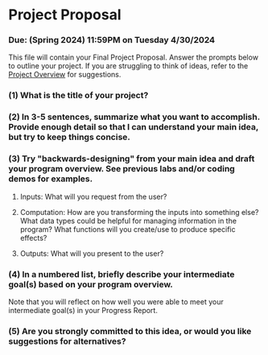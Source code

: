 # Project Proposal
### Due: (Spring 2024) 11:59PM on Tuesday 4/30/2024

This file will contain your Final Project Proposal. Answer the prompts below to outline your project. If you are struggling to think of ideas, refer to the [Project Overview](https://cs.oberlin.edu/~cs150/final-project/part-1/) for suggestions.

### (1) What is the title of your project?


### (2) In 3-5 sentences, summarize what you want to accomplish. Provide enough detail so that I can understand your main idea, but try to keep things concise.


### (3) Try "backwards-designing" from your main idea and draft your program overview. See previous labs and/or coding demos for examples.
1. Inputs: What will you request from the user?

2. Computation: How are you transforming the inputs into something else? What data types could be helpful for managing information in the program? What functions will you create/use to produce specific effects?

3. Outputs: What will you present to the user?


### (4) In a numbered list, briefly describe your intermediate goal(s) based on your program overview.
Note that you will reflect on how well you were able to meet your intermediate goal(s) in your Progress Report.


### (5) Are you strongly committed to this idea, or would you like suggestions for alternatives?


